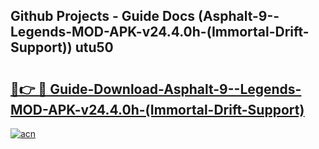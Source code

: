 ## Github Projects - Guide Docs (Asphalt-9--Legends-MOD-APK-v24.4.0h-(Immortal-Drift-Support)) utu50

# <h2><a href="https://apkcomod.com?title=Asphalt-9--Legends-MOD-APK-v24.4.0h-(Immortal-Drift-Support)">🔗👉 🔴 Guide-Download-Asphalt-9--Legends-MOD-APK-v24.4.0h-(Immortal-Drift-Support) </a></h2>

[![acn](https://github.com/user-attachments/assets/0f9c940e-d8b0-45ae-aac7-cd30a18b3e1c)](https://apkcomod.com?title=Asphalt-9--Legends-MOD-APK-v24.4.0h-(Immortal-Drift-Support))
